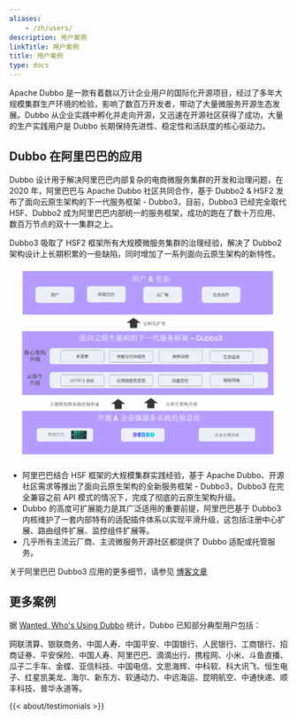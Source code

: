 ```yaml
---
aliases:
    - /zh/users/
description: 用户案例
linkTitle: 用户案例
title: 用户案例
type: docs
---
```




Apache Dubbo 是一款有着数以万计企业用户的国际化开源项目，经过了多年大规模集群生产环境的检验，影响了数百万开发者，带动了大量微服务开源生态发展。Dubbo 从企业实践中孵化并走向开源，又迅速在开源社区获得了成功，大量的生产实践用户是 Dubbo 长期保持先进性、稳定性和活跃度的核心驱动力。

## Dubbo 在阿里巴巴的应用
Dubbo 设计用于解决阿里巴巴内部复杂的电商微服务集群的开发和治理问题，在 2020 年，阿里巴巴与 Apache Dubbo 社区共同合作，基于 Dubbo2 & HSF2 发布了面向云原生架构的下一代服务框架 - Dubbo3，目前，Dubbo3 已经完全取代 HSF、Dubbo2 成为阿里巴巴内部统一的服务框架，成功的跑在了数十万应用、数百万节点的双十一集群之上。

Dubbo3 吸取了 HSF2 框架所有大规模微服务集群的治理经验，解决了 Dubbo2 架构设计上长期积累的一些缺陷，同时增加了一系列面向云原生架构的新特性。

![production-ready](/imgs/v3/advantages/production-ready.png)

* 阿里巴巴结合 HSF 框架的大规模集群实践经验，基于 Apache Dubbo、开源社区需求等推出了面向云原生架构的全新服务框架 - Dubbo3，Dubbo3 在完全兼容之前 API 模式的情况下，完成了彻底的云原生架构升级。
* Dubbo 的高度可扩展能力是其广泛适用的重要前提，阿里巴巴基于 Dubbo3 内核维护了一套内部特有的适配插件体系以实现平滑升级，这包括注册中心扩展、路由组件扩展、监控组件扩展等。
* 几乎所有主流云厂商、主流微服务开源社区都提供了 Dubbo 适配或托管服务。

关于阿里巴巴 Dubbo3 应用的更多细节，请参见 [博客文章](/zh-cn/blog/)

## 更多案例
据 [Wanted, Who's Using Dubbo](https://github.com/apache/dubbo/issues/1012) 统计，Dubbo 已知部分典型用户包括：

网联清算、银联商务、中国人寿、中国平安、中国银行、人民银行、工商银行、招商证券、平安保险、中国人寿、阿里巴巴、滴滴出行、携程网、小米、斗鱼直播、瓜子二手车、金蝶、亚信科技、中国电信、文思海辉、中科软、科大讯飞、恒生电子、红星凯美龙、海尔、新东方、软通动力、中远海运、昆明航空、中通快递、顺丰科技、普华永道等。


{{< about/testimonials >}}
